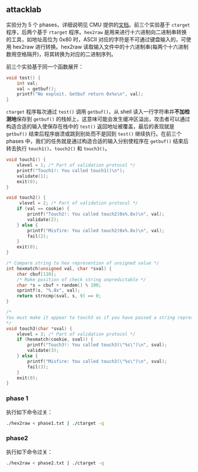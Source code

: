 ## attacklab

实验分为 5 个 phases，详细说明见 CMU 提供的[文档](http://csapp.cs.cmu.edu/3e/attacklab.pdf)。前三个实验基于 `ctarget` 程序，后两个基于 `rtarget` 程序。`hex2raw` 是用来进行十六进制向二进制串转换的工具，如地址高位为 0x80 时，ASCII 对应的字符是不可通过键盘输入的，可使用 hex2raw 进行转换。hex2raw 读取输入文件中的十六进制串(每两个十六进制数用空格隔开)，将其转换为对应的二进制序列。

前三个实验基于同一个函数展开：

```C
void test() {
    int val;
    val = getbuf();
    printf("No exploit. Getbuf return 0x%x\n", val);
}
```

`ctarget` 程序每次通过 `test()` 调用 `getbuf()`，从 shell 读入一行字符串并**不加检测地**保存到 `getbuf()` 的栈帧上，这意味可能会发生缓冲区溢出，攻击者可以通过构造合适的输入使保存在栈中的 `test()` 返回地址被覆盖，最后的表现就是 `getbuf()` 结束后程序崩溃或跳到别处而不是回到 `test()` 继续执行。在前三个 phases 中，我们的任务就是通过构造合适的输入分别使程序在 `getbuf()` 结束后转去执行 `touch1()`、`touch2()` 和 `touch3()`。

```C
void touch1() {
    vlevel = 1; /* Part of validation protocol */
    printf("Touch1!: You called touch1()\n");
    validate(1);
    exit(0);
}

void touch2() {
     vlevel = 2; /* Part of validation protocol */
    if (val == cookie) {
        printf("Touch2!: You called touch2(0x%.8x)\n", val);
        validate(2);
    } else {
        printf("Misfire: You called touch2(0x%.8x)\n", val);
        fail(2);
    }
    exit(0);
}

/* Compare string to hex represention of unsigned value */
int hexmatch(unsigned val, char *sval) {
    char cbuf[110];
    /* Make position of check string unpredictable */
    char *s = cbuf + random() % 100;
    sprintf(s, "%.8x", val);
    return strncmp(sval, s, 9) == 0;
}

/*
You must make it appear to touch3 as if you have passed a string representation of your cookie as its argument
*/
void touch3(char *sval) {
    vlevel = 3; /* Part of validation protocol */
    if (hexmatch(cookie, sval)) {
        printf("Touch3!: You called touch3(\"%s\")\n", sval);
        validate(3);
    } else {
        printf("Misfire: You called touch3(\"%s\")\n", sval);
        fail(3);
    }
    exit(0);
}
```


### phase 1

执行如下命令过关：

```bash
./hex2raw < phase1.txt | ./ctarget -q
```

### phase2

执行如下命令过关：

```bash
./hex2raw < phase2.txt | ./ctarget -q
```

